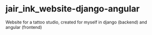 # jair_ink_website-django-angular
Website for a tattoo studio, created for myself in django (backend) and angular (frontend)
